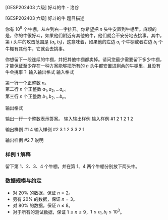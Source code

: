 



[GESP202403 六级] 好斗的牛 - 洛谷














[GESP202403 六级] 好斗的牛
题目描述

你有 $10^9$ 个牛棚，从左到右一字排开。你希望把 $n$ 头牛安置到牛棚里。麻烦的是，你的牛很好斗，如果他们附近有其他的牛，他们就会不安分地去挑事。其中，第 $i$ 头牛的攻击范围是 $(a_i, b_i)$，这意味着，如果他的左边 $a_i$ 个牛棚或者右边 $b_i$ 个牛棚有其他牛，它就会去挑事。

你想留下一段连续的牛棚，并把其他牛棚都卖掉。请问您最少需要留下多少牛棚，才能保证至少存在一种方案能够把所有的 $n$ 头牛都安置进剩余的牛棚里，且没有牛会挑事？
输入输出格式
输入格式


第一行一个正整数 $n$。  
第二行 $n$ 个正整数 $a_1, a_2, \dots a_n$。  
第三行 $n$ 个正整数 $b_1, b_2, \dots b_n$。

输出格式


输出一行一个整数表示答案。
输入输出样例
输入样例 #1
2
1 2
1 2

输出样例 #1
4
输入样例 #2
3
1 2 3
3 2 1

输出样例 #2
7
说明
### 样例 1 解释

留下第 1、2、3、4 个牛棚，并在第 $1$、$4$ 两个牛棚分别放下两头牛。

### 数据规模与约定
- 对 $20\%$ 的数据，保证 $n = 2$。
- 另有 $20\%$ 的数据，保证 $n = 3$。
- 对 $80\%$ 的数据，保证 $n \leq 8$。
- 对于所有的测试数据，保证 $1 \leq n \leq 9$，$1 \leq a_i, b_i \leq 10^3$。






